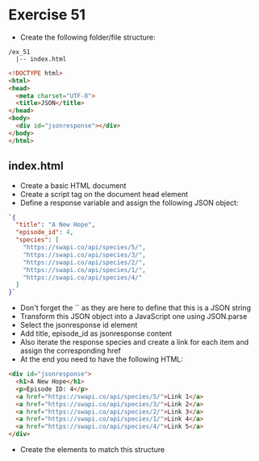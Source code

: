 # Exercise 51

* Create the following folder/file structure:

```
/ex_51
  |-- index.html
```

```html
<!DOCTYPE html>
<html>
<head>
  <meta charset="UTF-8">
  <title>JSON</title>
</head>
<body>
  <div id="jsonresponse"></div>
</body>
</html>
```


## index.html
* Create a basic HTML document
* Create a script tag on the document head element
* Define a response variable and assign the following JSON object:
```json
`{
  "title": "A New Hope", 
  "episode_id": 4, 
  "species": [
    "https://swapi.co/api/species/5/", 
    "https://swapi.co/api/species/3/", 
    "https://swapi.co/api/species/2/", 
    "https://swapi.co/api/species/1/", 
    "https://swapi.co/api/species/4/"
  ]
}`
```
* Don't forget the `` as they are here to define that this is a JSON string
* Transform this JSON object into a JavaScript one using JSON.parse
* Select the jsonresponse id element
* Add title, episode_id as jsonresponse content
* Also iterate the response species and create a link for each item and assign the corresponding href
* At the end you need to have the following HTML:
```html
<div id="jsonresponse">
  <h1>A New Hope</h1>
  <p>Episode ID: 4</p>
  <a href="https://swapi.co/api/species/5/">Link 1</a>
  <a href="https://swapi.co/api/species/3/">Link 2</a>
  <a href="https://swapi.co/api/species/2/">Link 3</a>
  <a href="https://swapi.co/api/species/1/">Link 4</a>
  <a href="https://swapi.co/api/species/4/">Link 5</a>
</div>
```
* Create the elements to match this structure